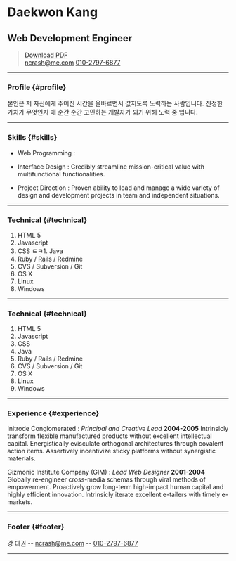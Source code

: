 # Daekwon Kang
## Web Development Engineer

> [Download PDF](resume.pdf)  
> [ncrash@me.com](mailto:ncrash@me.com)
> [010-2797-6877](tel:+821027976877)

------

### Profile {#profile}

본인은 저 자신에게 주어진 시간을 올바르면서 값지도록 노력하는 사람입니다. 
진정한 가치가 무엇인지 매 순간 순간 고민하는 개발자가 되기 위해 노력 중 입니다. 

------

### Skills {#skills}

* Web Programming
  : 

* Interface Design
  : Credibly streamline mission-critical value with multifunctional functionalities.

* Project Direction
  : Proven ability to lead and manage a wide variety of design and development projects in team and independent situations.

-------

### Technical {#technical}

1. HTML 5
1. Javascript
1. CSS
ㅌㅋ1. Java
1. Ruby / Rails / Redmine
1. CVS / Subversion / Git
1. OS X
1. Linux
1. Windows

------

### Technical {#technical}

1. HTML 5
1. Javascript
1. CSS
1. Java
1. Ruby / Rails / Redmine
1. CVS / Subversion / Git
1. OS X
1. Linux
1. Windows

------

### Experience {#experience}

Initrode Conglomerated
: *Principal and Creative Lead*
  __2004-2005__
  Intrinsicly transform flexible manufactured products without excellent intellectual capital. Energistically evisculate orthogonal architectures through covalent action items. Assertively incentivize sticky platforms without synergistic materials.

Gizmonic Institute Company (GIM)
: *Lead Web Designer*
  __2001-2004__
  Globally re-engineer cross-media schemas through viral methods of empowerment. Proactively grow long-term high-impact human capital and highly efficient innovation. Intrinsicly iterate excellent e-tailers with timely e-markets.

------

### Footer {#footer}

강 대권 -- [ncrash@me.com](mailto:ncrash@me.com) -- [010-2797-6877](tel:+821027976877)

------
